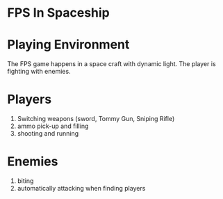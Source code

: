 # FPS In Spaceship

# Playing Environment
The FPS game happens in a space craft with dynamic light.  The player is fighting with enemies.

# Players
1. Switching weapons (sword,  Tommy Gun, Sniping Rifle)
2. ammo pick-up and filling
3. shooting and running

# Enemies
1. biting
2. automatically attacking when finding players


